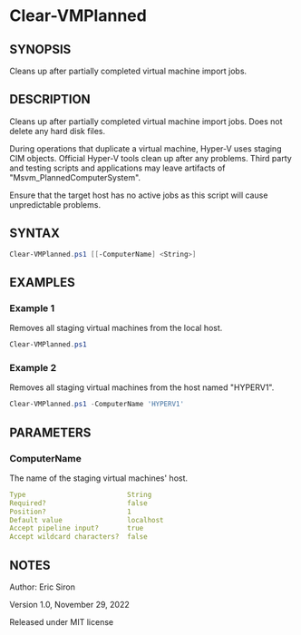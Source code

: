 # Clear-VMPlanned

## SYNOPSIS

Cleans up after partially completed virtual machine import jobs.

## DESCRIPTION

Cleans up after partially completed virtual machine import jobs. Does not delete any hard disk files.

During operations that duplicate a virtual machine, Hyper-V uses staging CIM objects. Official Hyper-V tools clean up after any problems. Third party and testing scripts and applications may leave artifacts of "Msvm_PlannedComputerSystem".

Ensure that the target host has no active jobs as this script will cause unpredictable problems.

## SYNTAX

```PowerShell
Clear-VMPlanned.ps1 [[-ComputerName] <String>]
```

## EXAMPLES

### Example 1

Removes all staging virtual machines from the local host.

```PowerShell
Clear-VMPlanned.ps1
```

### Example 2

Removes all staging virtual machines from the host named "HYPERV1".

```PowerShell
Clear-VMPlanned.ps1 -ComputerName 'HYPERV1'
```

## PARAMETERS

### ComputerName

The name of the staging virtual machines' host.

```yaml
Type                         String
Required?                    false
Position?                    1
Default value                localhost
Accept pipeline input?       true
Accept wildcard characters?  false
```

## NOTES

Author: Eric Siron

Version 1.0, November 29, 2022

Released under MIT license

